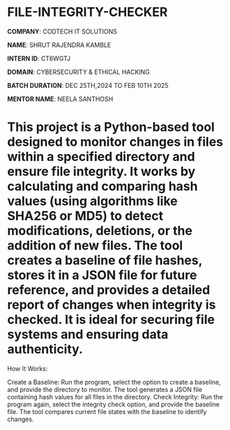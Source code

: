 # FILE-INTEGRITY-CHECKER

**COMPANY**: CODTECH IT SOLUTIONS

**NAME**: SHRUT RAJENDRA KAMBLE

**INTERN ID**: CT6WGTJ

**DOMAIN**: CYBERSECURITY & ETHICAL HACKING

**BATCH DURATION**: DEC 25TH,2024 TO FEB 10TH 2025

**MENTOR NAME**: NEELA SANTHOSH

# This project is a Python-based tool designed to monitor changes in files within a specified directory and ensure file integrity. It works by calculating and comparing hash values (using algorithms like SHA256 or MD5) to detect modifications, deletions, or the addition of new files. The tool creates a baseline of file hashes, stores it in a JSON file for future reference, and provides a detailed report of changes when integrity is checked. It is ideal for securing file systems and ensuring data authenticity.

How It Works:

Create a Baseline: Run the program, select the option to create a baseline, and provide the directory to monitor. The tool generates a JSON file containing hash values for all files in the directory.
Check Integrity: Run the program again, select the integrity check option, and provide the baseline file. The tool compares current file states with the baseline to identify changes.

